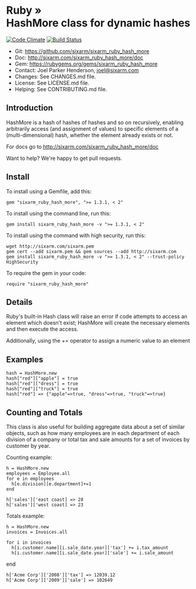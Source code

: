 # Ruby » <br> HashMore class for dynamic hashes

<!--HEADER-OPEN-->

[![Code Climate](https://codeclimate.com/github/SixArm/sixarm_ruby_hash_more.png)](https://codeclimate.com/github/SixArm/sixarm_ruby_hash_more)
[![Build Status](https://travis-ci.org/SixArm/sixarm_ruby_hash_more.png)](https://travis-ci.org/SixArm/sixarm_ruby_hash_more)

* Git: <https://github.com/sixarm/sixarm_ruby_hash_more>
* Doc: <http://sixarm.com/sixarm_ruby_hash_more/doc>
* Gem: <https://rubygems.org/gems/sixarm_ruby_hash_more>
* Contact: Joel Parker Henderson, <joel@sixarm.com>
* Changes: See CHANGES.md file.
* License: See LICENSE.md file.
* Helping: See CONTRIBUTING.md file.

<!--HEADER-SHUT-->


## Introduction

HashMore is a hash of hashes of hashes and so on recursively, enabling arbitrarily access (and assignment of values) to specific elements of a (multi-dimensional) hash, whether the element already exists or not.

For docs go to <http://sixarm.com/sixarm_ruby_hash_more/doc>

Want to help? We're happy to get pull requests.


<!--INSTALL-OPEN-->

## Install

To install using a Gemfile, add this:

    gem "sixarm_ruby_hash_more", ">= 1.3.1, < 2"

To install using the command line, run this:

    gem install sixarm_ruby_hash_more -v ">= 1.3.1, < 2"

To install using the command with high security, run this:

    wget http://sixarm.com/sixarm.pem
    gem cert --add sixarm.pem && gem sources --add http://sixarm.com
    gem install sixarm_ruby_hash_more -v ">= 1.3.1, < 2" --trust-policy HighSecurity

To require the gem in your code:

    require "sixarm_ruby_hash_more"

<!--INSTALL-SHUT-->


## Details

Ruby's built-in Hash class will raise an error if code attempts to access an element which doesn't exist; HashMore will create the necessary elements and then execute the access.

Additionally, using the += operator to assign a numeric value to an element


## Examples

    hash = HashMore.new
    hash["red"]["apple"] = true
    hash["red"]["dress"] = true
    hash["red"]["truck"] = true  
    hash["red"] => {"apple"=>true, "dress"=>true, "truck"=>true}


## Counting and Totals

This class is also useful for building aggregate data about a set of similar objects, such as how many employees are in each department of each division of a company or total tax and sale amounts for a set of invoices by customer by year.

Counting example:

    h = HashMore.new
    employees = Employee.all
    for e in employees 
      h[e.division][e.department]+=1
    end
  
    h['sales']['east coast] => 28
    h['sales']['west coast] => 23

Totals example:

    h = HashMore.new
    invoices = Invoices.all
  
    for i in invoices
      h[i.customer.name][i.sale_date.year]['tax'] += i.tax_amount
      h[i.customer.name][i.sale_date.year]['sale'] += i.sale_amount
   end
  
    h['Acme Corp']['2008']['tax'] => 12039.12
    h['Acme Corp']['2009']['sale'] => 102649
